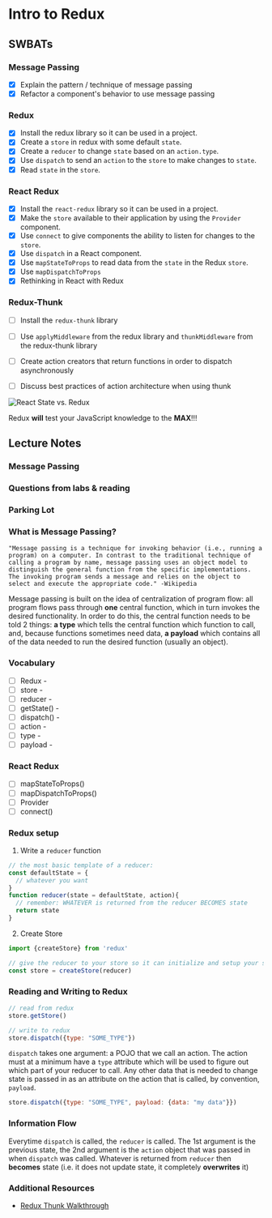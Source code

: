 Intro to Redux
==============

## SWBATs

### Message Passing
- [X] Explain the pattern / technique of message passing
- [X] Refactor a component's behavior to use message passing 

### Redux
- [X] Install the redux library so it can be used in a project.
- [X] Create a `store` in redux with some default `state`.
- [X] Create a `reducer` to change `state` based on an `action.type`.
- [X] Use `dispatch` to send an `action` to the `store` to make changes to `state`.
- [X] Read `state` in the `store`.

### React Redux
- [X] Install the `react-redux` library so it can be used in a project.
- [X] Make the `store` available to their application by using the `Provider` component.
- [X] Use `connect` to give components the ability to listen for changes to the `store`.
- [X] Use `dispatch` in a React component.
- [X] Use `mapStateToProps` to read data from the `state` in the Redux `store`.
- [X] Use `mapDispatchToProps`
- [X] Rethinking in React with Redux

### Redux-Thunk
- [ ] Install the `redux-thunk` library
- [ ] Use `applyMiddleware` from the redux library and `thunkMiddleware` from the redux-thunk library
- [ ] Create action creators that return functions in order to dispatch asynchronously
- [ ] Discuss best practices of action architecture when using thunk


![React State vs. Redux][visual]

[visual]: https://css-tricks.com/wp-content/uploads/2016/03/redux-article-3-03.svg

Redux **will** test your JavaScript knowledge to the **MAX**!!!


## Lecture Notes


### Message Passing



### Questions from labs & reading


### Parking Lot 




### What is Message Passing?
```
"Message passing is a technique for invoking behavior (i.e., running a program) on a computer. In contrast to the traditional technique of calling a program by name, message passing uses an object model to distinguish the general function from the specific implementations. The invoking program sends a message and relies on the object to select and execute the appropriate code." -Wikipedia
```

Message passing is built on the idea of centralization of program flow: all program flows pass through **one** central function, which in turn invokes the desired functionality. In order to do this, the central function needs to be told 2 things: **a type** which tells the central function which function to call, and, because functions sometimes need data, **a payload** which contains all of the data needed to run the desired function (usually an object).

### Vocabulary
- [ ] Redux -  
- [ ] store - 
- [ ] reducer - 
- [ ] getState() - 
- [ ] dispatch() -  
- [ ] action -  
- [ ] type -  
- [ ] payload - 

### React Redux
- [ ] mapStateToProps()
- [ ] mapDispatchToProps()
- [ ] Provider
- [ ] connect()

### Redux setup

1. Write a `reducer` function
```js
// the most basic template of a reducer:
const defaultState = {
  // whatever you want
}
function reducer(state = defaultState, action){
  // remember: WHATEVER is returned from the reducer BECOMES state
  return state
}
```

2. Create Store
```js
import {createStore} from 'redux'

// give the reducer to your store so it can initialize and setup your state
const store = createStore(reducer)
```

### Reading and Writing to Redux
```js
// read from redux
store.getStore()

// write to redux
store.dispatch({type: "SOME_TYPE"})
```

`dispatch` takes one argument: a POJO that we call an action. The action must at a minimum have a `type` attribute which will be used to figure out which part of your reducer to call. Any other data that is needed to change state is passed in as an attribute on the action that is called, by convention, `payload`.

```js
store.dispatch({type: "SOME_TYPE", payload: {data: "my data"}})
```


### Information Flow

Everytime `dispatch` is called, the `reducer` is called. The 1st argument is the previous state, the 2nd argument is the `action` object that was passed in when `dispatch` was called. Whatever is returned from `reducer` then **becomes** state (i.e. it does not update state, it completely **overwrites** it)


### Additional Resources
- [Redux Thunk Walkthrough](https://alligator.io/redux/redux-thunk/)





